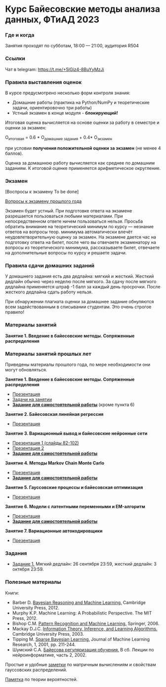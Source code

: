 # Курс Байесовские методы анализа данных, ФТиАД 2023

### Где и когда
Занятия проходят по субботам, 18:00 — 21:00, аудитория R504

### Ссылки
Чат в telegram: https://t.me/+5lGiz4-8BuYyMzJi



### Правила выставления оценок
В курсе предусмотрено несколько форм контроля знания:
* Домашние работы (практика на Python/NumPy и теоретические задачи, ориентировочно три работы) 
* Устный экзамен в конце модуля - __блокирующий!__

Итоговая оценка вычисляется на основе оценки за работу в семестре и оценки за экзамен:

O<sub>итоговая</sub> = 0.6 * О<sub>домашние задания</sub> + 0.4* О<sub>экзамен</sub>

при условии __получения положительной оценки за экзамен__ (не менее 4 баллов).

Оценка за домашнюю работу вычисляется как среднее по домашним заданиям. К итоговой оценке применяется арифметическое округление.


### Экзамен
[Воспросы к экзамену To be done]

[Вопросы к экзамену прошлого года](https://github.com/ftad/BM2020/blob/master/materials/BMMO_exam_2020_full.pdf)

Экзамен будет устный. При подготовке ответа на экзамене разрешается пользоваться любыми материалами. При непосредственном ответе ничем пользоваться нельзя. Просьба обратить внимание на теоретический минимум по курсу — незнание ответов на вопросы теор. минимума автоматически влечёт неудовлетворительную оценку за экзамен. На экзамене дается час на подготовку ответа на билет, после чего вы отвечаете экзаменатору на вопросы из теоретического минимума, рассказываете билет, отвечаете на дополнительные вопросы по курсу и решаете задачи.

### Правила сдачи домашних заданий

У домашнего задания есть два дедлайна: мягкий и жесткий. Жесткий дедлайн обычно через неделю после мягкого. За сдачу после мягкого дедлайна применяется штраф -1 балл за каждый день просрочки. После жесткого дедлайна сдать работу нельзя.

При обнаружении плагиата оценки за домашнее задание обнуляются всем задействованным в списывании студентам. Это очень строгое правило!

### Материалы занятий 

__Занятие 1. Введение в байесовские методы. Сопряженные распределения__



### Материалы занятий прошлых лет
Приведены материалы прошлого года, по мере необходимости они могут обновляться.

__Занятие 1. Введение в байесовские методы. Сопряженные распределения__
* [Презентация](https://github.com/nadiinchi/bm_mini_course_UCM/blob/master/Bayesian_methods_presentation.pdf)
* [Задачи на занятии](https://github.com/nadiinchi/bm_mini_course_UCM/blob/master/Bayesian_methods_problem_set.pdf)
* [__Задание для самостоятельной работы__](https://github.com/ftad/BM2018/blob/master/homeworks/homework2.pdf) (кроме пункта 6)

__Занятие 2. Байесовская линейная регрессия__
* [Презентация](https://github.com/ftad/BM2020/blob/master/materials/presentation_linear_FTAD.pdf)

__Занятие 3. Вариационный вывод и байесовские нейронные сети__
* [Презентация 1 (слайды 82-102)](https://github.com/nadiinchi/bm_mini_course_UCM/blob/master/Bayesian_methods_presentation.pdf)
* [Презентация 2](https://github.com/ftad/BM2020/blob/master/materials/presentation_bnn_ftad.pdf)
* [__Задание для самостоятельной работы__](https://github.com/nadiinchi/mlhep2019/blob/master/notebooks/day-4/Bayesian/SparseVD_assignment.ipynb)

__Занятие 4. Методы Markov Chain Monte Carlo__
* [Презентация](https://github.com/ftad/BM2020/blob/master/materials/presentation_MCMC_ftad.pdf)
* [__Задание для самостоятельной работы__](https://github.com/ftad/BM2020/blob/master/materials/homework_BNN.pdf)

__Занятие 5. Гауссовские процессы и байесовская оптимизация__
* [Презентация](https://github.com/ftad/BM2020/blob/master/materials/presentation_GP_ftad.pdf)

__Занятие 6. Модели с латентными переменными и EM-алгоритм__
* [Презентация](https://github.com/ftad/BM2020/blob/master/materials/presentation_EM_ftad.pdf)
* [__Задание для самостоятельной работы__](https://github.com/ftad/BM2020/blob/master/materials/homework_EM.pdf)

__Занятие 7. Вариационные автокодировщики__
* [Презентация](https://github.com/ftad/BM2020/blob/master/materials/presentation_VAE_ftad.pdf)

### Задания

* [Задание 1.](https://github.com/MeshchaninovViacheslav/BMMO2023/blob/main/Task1_EM.ipynb) Мягкий дедлайн: 26 сентября 23:59, жесткий дедлайн: 3 октября 23:59.
<!-- * [Задание 2.](https://github.com/MeshchaninovViacheslav/BMMO2023/blob/main/Task2_Langevin_Dynamics_(JAX).ipynb). Мягкий дедлайн: 26 сентября 23:59, жесткий дедлайн: 3 октября 23:59. -->


### Полезные материалы
Книги:
* Barber D. [Bayesian Reasoning and Machine Learning.](http://www0.cs.ucl.ac.uk/staff/d.barber/brml/) Cambridge University Press, 2012.
* Murphy K.P. Machine Learning: A Probabilistic Perspective. The MIT Press, 2012.
* Bishop C.M. [Pattern Recognition and Machine Learning.](http://research.microsoft.com/en-us/um/people/cmbishop/prml/) Springer, 2006. 
* Mackay D.J.C. [Information Theory, Inference, and Learning Algorithms.](http://www.inference.phy.cam.ac.uk/mackay/itila/book.html) Cambridge University Press, 2003. 
* Tipping M. [Sparse Bayesian Learning.](http://www.jmlr.org/papers/volume1/tipping01a/tipping01a.pdf) Journal of Machine Learning Research, 1, 2001, pp. 211-244. 
* Шумский С.А. [Байесова регуляризация обучения.](http://www.niisi.ru/iont/ni/Library/School-2002/Shumsky-2002.pdf) В сб. Лекции по нейроинформатике, часть 2, 2002.

Простые и удобные [заметки](http://cs.nyu.edu/~roweis/notes.html) по матричным вычислениям и свойствам гауссовских распределений.

[Памятка](http://statistics.zone/) по теории вероятностей.
